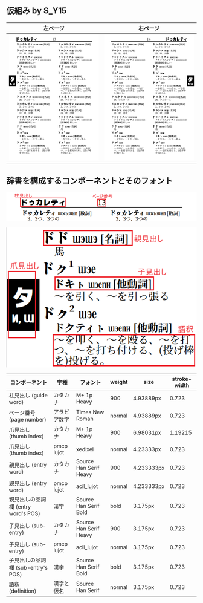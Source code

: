 ## 仮組み by S_Y15

| 左ページ | 右ページ |
|--------|---------|
| ![](./left_page.png) | ![](./right_page.png) |



## 辞書を構成するコンポーネントとそのフォント

![](./screenshot_guide_word.png)

![](./screenshot_thumb_index.png)

| コンポーネント                                | 字種         | フォント               | weight | size       | stroke-width |
| ----------------------------------- | ------------ | ---------------------- | ------ | ---------- | ------------ |
| 柱見出し (guide word)               | カタカナ     | M+ 1p Heavy            | 900    | 4.93889px  | 0.723        |
| ページ番号 (page number)            | アラビア数字 | Times New Roman        | normal | 4.93889px  | 0.723        |
| 爪見出し (thumb index)              | カタカナ     | M+ 1p Heavy            | 900    | 6.98031px  | 1.19215      |
| 爪見出し (thumb index)              | pmcp lujot   | xedixel                | normal | 4.23333px  | 0.723        |
| 親見出し (entry word)               | カタカナ     | Source Han Serif Heavy | 900    | 4.233333px | 0.723        |
| 親見出し (entry word)               | pmcp lujot   | acil_lujot             | normal | 4.233333px | 0.723        |
| 親見出しの品詞欄 (entry word's POS) | 漢字         | Source Han Serif Bold  | bold   | 3.175px    | 0.723        |
| 子見出し (sub-entry)                | カタカナ     | Source Han Serif Heavy | 900    | 3.175px    | 0.723        |
| 子見出し (sub-entry)                | pmcp lujot   | acil_lujot             | normal | 3.175px    | 0.723        |
| 子見出しの品詞欄 (sub-entry's POS)  | 漢字         | Source Han Serif Bold  | bold   | 3.175px    | 0.723        |
| 語釈 (definition)                   | 漢字と仮名   | Source Han Serif       | normal | 3.175px    | 0.723        |
